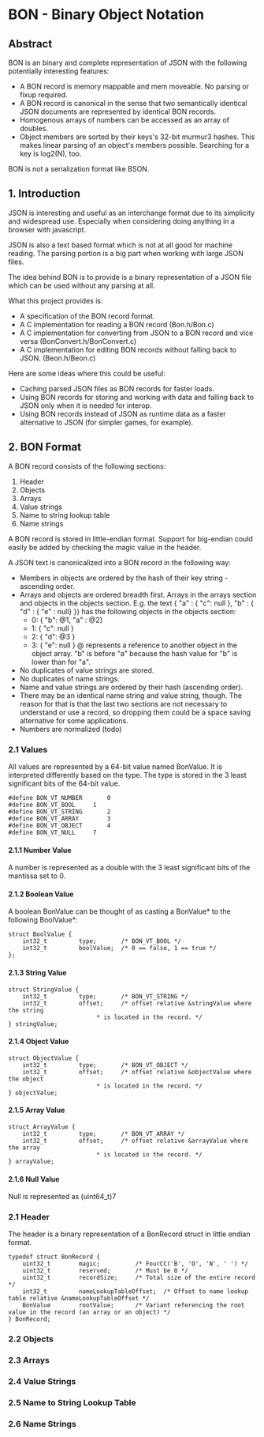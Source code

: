 BON - Binary Object Notation
============================

Abstract
--------

BON is an binary and complete representation of JSON with the following potentially interesting
features:
- A BON record is memory mappable and mem moveable. No parsing or fixup required.
- A BON record is canonical in the sense that two semantically identical JSON documents are
  represented by identical BON records. 
- Homogenous arrays of numbers can be accessed as an array of doubles.
- Object members are sorted by their keys's 32-bit murmur3 hashes. This makes linear parsing of an
  object's members possible. Searching for a key is log2(N), too.

BON is not a serialization format like BSON.

1\. Introduction
---------------

JSON is interesting and useful as an interchange format due to its simplicity and widespread use.
Especially when considering doing anything in a browser with javascript.

JSON is also a text based format which is not at all good for machine reading. The parsing portion
is a big part when working with large JSON files.

The idea behind BON is to provide is a binary representation of a JSON file which can be used without any parsing
at all.

What this project provides is:
- A specification of the BON record format.
- A C implementation for reading a BON record (Bon.h/Bon.c)
- A C implementation for converting from JSON to a BON record and vice versa (BonConvert.h/BonConvert.c)
- A C implementation for editing BON records without falling back to JSON. (Beon.h/Beon.c)

Here are some ideas where this could be useful:
- Caching parsed JSON files as BON records for faster loads.
- Using BON records for storing and working with data and falling back to JSON only when it is
  needed for interop.
- Using BON records instead of JSON as runtime data as a faster alternative to JSON (for simpler
  games, for example).

2\. BON Format
-------------

A BON record consists of the following sections:
1. Header
2. Objects
3. Arrays
4. Value strings
5. Name to string lookup table
6. Name strings

A BON record is stored in little-endian format. Support for big-endian could easily be added by
checking the magic value in the header.

A JSON text is canonicalized into a BON record in the following way:
- Members in objects are ordered by the hash of their key string - ascending order.
- Arrays and objects are ordered breadth first. Arrays in the arrays section and objects in the
  objects section. E.g. the text { "a" : { "c": null }, "b" : { "d" : { "e" : null} }} has the following objects
  in the objects section:
  - 0: { "b": @1, "a" : @2} 
  - 1: { "c": null } 
  - 2: { "d": @3 } 
  - 3: { "e": null } 
  @ represents a reference to another object in the object array. "b" is before "a" because the hash value for "b" is lower than for "a".
- No duplicates of value strings are stored.
- No duplicates of name strings.
- Name and value strings are ordered by their hash (ascending order).
- There may be an identical name string and value string, though. The reason for that is that the
  last two sections are not necessary to understand or use a record, so dropping them could be a
  space saving alternative for some applications.
- Numbers are normalized (todo)

### 2.1 Values ###

All values are represented by a 64-bit value named BonValue. It is interpreted differently based
on the type. The type is stored in the 3 least significant bits of the 64-bit value.

~~~
#define BON_VT_NUMBER		0
#define BON_VT_BOOL		1
#define BON_VT_STRING		2
#define BON_VT_ARRAY		3
#define BON_VT_OBJECT		4
#define BON_VT_NULL		7
~~~

#### 2.1.1 Number Value ###

A number is represented as a double with the 3 least significant bits of the mantissa set to 0.

#### 2.1.2 Boolean Value ###

A boolean BonValue can be thought of as casting a BonValue\* to the following BoolValue\*:

~~~
struct BoolValue {
	int32_t			type;		/* BON_VT_BOOL */
	int32_t			boolValue;	/* 0 == false, 1 == true */
};
~~~

#### 2.1.3 String Value ###

~~~
struct StringValue {
	int32_t			type;		/* BON_VT_STRING */
	int32_t			offset;		/* offset relative &stringValue where the string
						 * is located in the record. */
} stringValue;
~~~

#### 2.1.4 Object Value ###

~~~
struct ObjectValue {
	int32_t			type;		/* BON_VT_OBJECT */
	int32_t			offset;		/* offset relative &objectValue where the object
						 * is located in the record. */
} objectValue;
~~~

#### 2.1.5 Array Value ###

~~~
struct ArrayValue {
	int32_t			type;		/* BON_VT_ARRAY */
	int32_t			offset;		/* offset relative &arrayValue where the array
						 * is located in the record. */
} arrayValue;
~~~

#### 2.1.6 Null Value ###

Null is represented as (uint64\_t)7


### 2.1 Header ###

The header is a binary representation of a BonRecord struct in little endian format.

~~~
typedef struct BonRecord {
	uint32_t		magic;			/* FourCC('B', 'O', 'N', ' ') */
	uint32_t		reserved;		/* Must be 0 */
	uint32_t		recordSize;		/* Total size of the entire record */
	int32_t			nameLookupTableOffset;	/* Offset to name lookup table relative &nameLookupTableOffset */
	BonValue		rootValue;		/* Variant referencing the root value in the record (an array or an object) */
} BonRecord;
~~~

### 2.2 Objects ###

### 2.3 Arrays ###

### 2.4 Value Strings ###

### 2.5 Name to String Lookup Table ###

### 2.6 Name Strings ###




